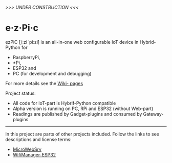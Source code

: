 *>>> UNDER CONSTRUCTION <<<*

# e·z·Pi·c
ezPiC [ˌiːzi ˈpiːzi] is an all-in-one web configurable IoT device in Hybrid-Python for 
* RaspberryPi, 
* \*Pi, 
* ESP32 and 
* PC (for development and debugging)

For more details see the [Wiki- pages](https://github.com/fablab-wue/ezPiC/wiki)

Project status: 
* All code for IoT-part is Hybrif-Python compatible
* Alpha version is running on PC, RPi and ESP32 (without Web-part)
* Readings are published by Gadget-plugins and consumed by Gateway-plugins

----------------

In this project are parts of other projects included. Follow the links to see descriptions and license terms:

* [MicroWebSrv](https://github.com/jczic/MicroWebSrv)
* [WifiManager-ESP32](https://github.com/zhouhan0126/WIFIMANAGER-ESP32)
